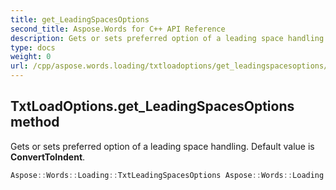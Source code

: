 ```yaml
---
title: get_LeadingSpacesOptions
second_title: Aspose.Words for C++ API Reference
description: Gets or sets preferred option of a leading space handling. Default value is ConvertToIndent. 
type: docs
weight: 0
url: /cpp/aspose.words.loading/txtloadoptions/get_leadingspacesoptions/
---
```

## TxtLoadOptions.get_LeadingSpacesOptions method


Gets or sets preferred option of a leading space handling. Default value is **ConvertToIndent**.

```cpp
Aspose::Words::Loading::TxtLeadingSpacesOptions Aspose::Words::Loading::TxtLoadOptions::get_LeadingSpacesOptions() const
```

